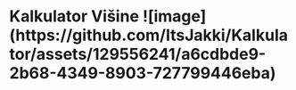<h1>
  Kalkulator Višine
![image](https://github.com/ItsJakki/Kalkulator/assets/129556241/a6cdbde9-2b68-4349-8903-727799446eba)
</h1>

